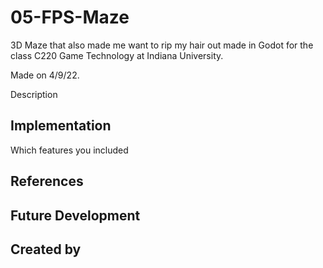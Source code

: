 # 05-FPS-Maze
3D Maze that also made me want to rip my hair out made in Godot for the class C220 Game Technology at Indiana University. 

Made on 4/9/22.

Description

## Implementation
Which features you included

## References

## Future Development

## Created by
